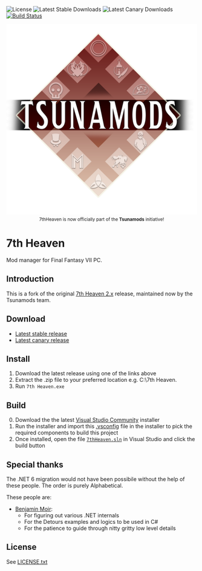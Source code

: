 ![License](https://img.shields.io/github/license/tsunamods-codes/7th-Heaven) ![Latest Stable Downloads](https://img.shields.io/github/downloads/tsunamods-codes/7th-Heaven/latest/total?label=Latest%20Stable%20Downloads&sort=semver) ![Latest Canary Downloads](https://img.shields.io/github/downloads/tsunamods-codes/7th-Heaven/canary/total?label=Latest%20Canary%20Downloads) [![Build Status](https://dev.azure.com/julianxhokaxhiu/Github/_apis/build/status/tsunamods-codes.7th-Heaven?branchName=master)](https://dev.azure.com/julianxhokaxhiu/Github/_build/latest?definitionId=26&branchName=master)

<div align="center">
  <img src="https://github.com/tsunamods-codes/7th-Heaven/blob/master/.logo/tsunamods.png" alt="">
  <br><small>7thHeaven is now officially part of the <strong>Tsunamods</strong> initiative!</small>
</div>

# 7th Heaven

Mod manager for Final Fantasy VII PC.

## Introduction

This is a fork of the original [7th Heaven 2.x](https://github.com/unab0mb/7h) release, maintained now by the Tsunamods team.

## Download

- [Latest stable release](https://github.com/tsunamods-codes/7th-Heaven/releases/latest)
- [Latest canary release](https://github.com/tsunamods-codes/7th-Heaven/releases/tag/canary)

## Install

1. Download the latest release using one of the links above
2. Extract the .zip file to your preferred location e.g. C:\7th Heaven.
3. Run `7th Heaven.exe`

## Build

0. Download the the latest [Visual Studio Community](https://visualstudio.microsoft.com/vs/community/) installer
1. Run the installer and import this [.vsconfig](.vsconfig) file in the installer to pick the required components to build this project
2. Once installed, open the file [`7thHeaven.sln`](7thHeaven.sln) in Visual Studio and click the build button

## Special thanks

The .NET 6 migration would not have been possibile without the help of these people. The order is purely Alphabetical.

These people are:

- [Benjamin Moir](https://github.com/DaZombieKiller):
  - For figuring out various .NET internals
  - For the Detours examples and logics to be used in C#
  - For the patience to guide through nitty gritty low level details

## License

See [LICENSE.txt](LICENSE.txt)
